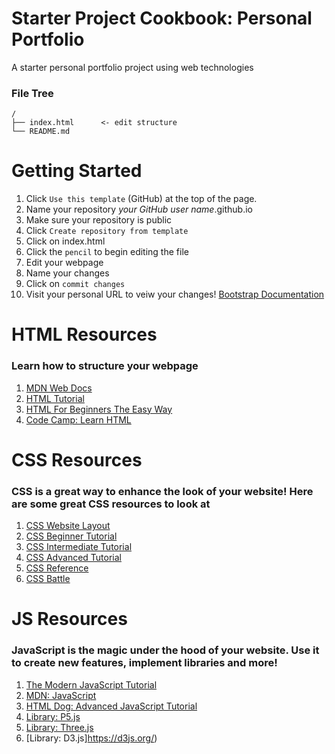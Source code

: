 # Starter Project Cookbook: Personal Portfolio
A starter personal portfolio project using web technologies

### File Tree
```
/
├── index.html      <- edit structure
└── README.md
```

# Getting Started 

1. Click `Use this template` (GitHub) at the top of the page.
2. Name your repository *your GitHub user name*.github.io
3. Make sure your repository is public
4. Click `Create repository from template`
5. Click on index.html
6. Click the `pencil` to begin editing the file
7. Edit your webpage
8. Name your changes
9. Click on `commit changes`
10. Visit your personal URL to veiw your changes!
[Bootstrap Documentation](https://getbootstrap.com/docs/4.0/getting-started/introduction/)

# HTML Resources
### Learn how to structure your webpage
1. [MDN Web Docs](https://developer.mozilla.org/en-US/docs/Web/HTML)
2. [HTML Tutorial](w3schools.com/html/)
3. [HTML For Beginners The Easy Way](https://html.com/)
4. [Code Camp: Learn HTML](https://www.codecademy.com/learn/learn-html)

# CSS Resources
### CSS is a great way to enhance the look of your website! Here are some great CSS resources to look at
1. [CSS Website Layout](https://www.w3schools.com/css/css_website_layout.asp)
2. [CSS Beginner Tutorial](https://www.htmldog.com/guides/css/beginner/)
3. [CSS Intermediate Tutorial](https://www.htmldog.com/guides/css/intermediate/)
4. [CSS Advanced Tutorial](https://www.htmldog.com/guides/css/advanced/)
5. [CSS Reference](https://www.w3schools.com/cssref/)
6. [CSS Battle](https://cssbattle.dev/)

# JS Resources
### JavaScript is the magic under the hood of your website. Use it to create new features, implement libraries and more!
1. [The Modern JavaScript Tutorial](https://javascript.info/)
2. [MDN: JavaScript](https://developer.mozilla.org/en-US/docs/Web/JavaScript)
4. [HTML Dog: Advanced JavaScript Tutorial](https://htmldog.com/guides/javascript/advanced/)
5. [Library: P5.js](https://p5js.org/)
6. [Library: Three.js](https://threejs.org/)
7. [Library: D3.js]https://d3js.org/)


